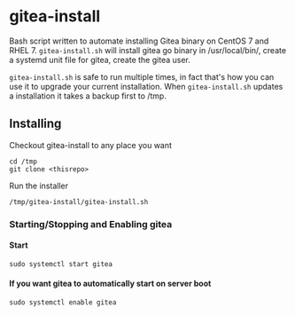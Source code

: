 # gitea-install
Bash script written to automate installing Gitea binary on CentOS 7 and RHEL 7.  `gitea-install.sh` will install gitea go binary in /usr/local/bin/, create a systemd unit file for gitea, create the gitea user.

`gitea-install.sh` is safe to run multiple times, in fact that's how you can use it to upgrade your current installation.  When `gitea-install.sh` updates a installation it takes a backup first to /tmp.

## Installing
Checkout gitea-install to any place you want
```
cd /tmp
git clone <thisrepo>
```
Run the installer
```
/tmp/gitea-install/gitea-install.sh
```

### Starting/Stopping and Enabling gitea
#### Start
```
sudo systemctl start gitea
```
#### If you want gitea to automatically start on server boot
```
sudo systemctl enable gitea
```
